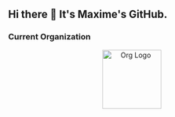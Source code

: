 ## Hi there 👋 It's Maxime's GitHub.

### Current Organization

<p align="center">
  <img src="https://github.com/udacity.png" alt="Org Logo" width="120"/>
</p>
